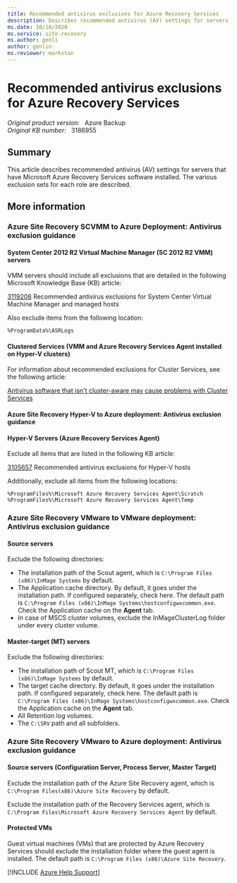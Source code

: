 ```yaml
---
title: Recommended antivirus exclusions for Azure Recovery Services
description: Describes recommended antivirus (AV) settings for servers that have Microsoft Azure Recovery Services software installed. The various exclusion sets for each role are described.
ms.date: 10/10/2020
ms.service: site-recovery
ms.author: genli
author: genlin
ms.reviewer: markstan
---
```

# Recommended antivirus exclusions for Azure Recovery Services

_Original product version:_ &nbsp; Azure Backup  
_Original KB number:_ &nbsp; 3186955

## Summary

This article describes recommended antivirus (AV) settings for servers that have Microsoft Azure Recovery Services software installed. The various exclusion sets for each role are described.

## More information

### Azure Site Recovery SCVMM to Azure Deployment: Antivirus exclusion guidance

#### System Center 2012 R2 Virtual Machine Manager (SC 2012 R2 VMM) servers

VMM servers should include all exclusions that are detailed in the following Microsoft Knowledge Base (KB) article:

[3119208](https://support.microsoft.com/help/3119208) Recommended antivirus exclusions for System Center Virtual Machine Manager and managed hosts

Also exclude items from the following location:

`%ProgramData%\ASRLogs`

#### Clustered Services (VMM and Azure Recovery Services Agent installed on Hyper-V clusters)

For information about recommended exclusions for Cluster Services, see the following article:

[Antivirus software that isn't cluster-aware may cause problems with Cluster Services](/troubleshoot/windows-server/high-availability/not-cluster-aware-antivirus-software-cause-issue)

#### Azure Site Recovery Hyper-V to Azure deployment: Antivirus exclusion guidance

#### Hyper-V Servers (Azure Recovery Services Agent)

Exclude all items that are listed in the following KB article:

[3105657](https://support.microsoft.com/help/3105657) Recommended antivirus exclusions for Hyper-V hosts

Additionally, exclude all items from the following locations:

`%ProgramFiles%\Microsoft Azure Recovery Services Agent\Scratch`  
`%ProgramFiles%\Microsoft Azure Recovery Services Agent\Temp`

### Azure Site Recovery VMware to VMware deployment: Antivirus exclusion guidance

#### Source servers

Exclude the following directories:

- The installation path of the Scout agent, which is `C:\Program Files (x86)\InMage Systems` by default.
- The Application cache directory. By default, it goes under the installation path. If configured separately, check here. The default path is `C:\Program Files (x86)\InMage Systems\hostconfigwxcommon.exe`. Check the Application cache on the **Agent** tab.
- In case of MSCS cluster volumes, exclude the InMageClusterLog folder under every cluster volume.

#### Master-target (MT) servers

Exclude the following directories:

- The installation path of Scout MT, which is `C:\Program Files (x86)\InMage Systems` by default.
- The target cache directory. By default, it goes under the installation path. If configured separately, check here. The default path is `C:\Program Files (x86)\InMage Systems\hostconfigwxcommon.exe`. Check the Application cache on the **Agent** tab.
- All Retention log volumes.
- The `C:\SRV` path and all subfolders.

### Azure Site Recovery VMware to Azure deployment: Antivirus exclusion guidance

#### Source servers (Configuration Server, Process Server, Master Target)

Exclude the installation path of the Azure Site Recovery agent, which is `C:\Program Files(x86)\Azure Site Recovery` by default.

Exclude the installation path of the Recovery Services agent, which is `C:\Program Files\Microsoft Azure Recovery Services Agent` by default.

#### Protected VMs  

Guest virtual machines (VMs) that are protected by Azure Recovery Services should exclude the installation folder where the guest agent is installed. The default path is `C:\Program Files (x86)\Azure Site Recovery`.

[!INCLUDE [Azure Help Support](../../includes/azure-help-support.md)]
